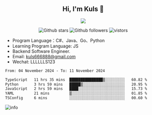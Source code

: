 <h2 align="center"> Hi, I'm Kuls 👋 </h2>
<p align="center">
    <p align="center">
        <img src=" https://avatars.githubusercontent.com/u/42165104?s=460&u=5c7fbf0bce7d4b38a15a44676e6f64b529e47598&v=4"/>
    </p>
    <p align="center">
      <img src="https://img.shields.io/github/stars/hellokuls?style=social" alt="Github stars" />
      <img src="https://img.shields.io/github/followers/hellokuls?style=social" alt="Github followers" />
      <img src="https://visitor-badge.glitch.me/badge?page_id=hellokuls.readme" alt="vistors" />
    </p>
</p>

- Program Language：C#、Java、Go、Python
- Learning Program Language: JS
- Backend Software Engineer.
- Email: kuls666888@gmail.com
- Wechat: LLLLLLS123

<!--START_SECTION:waka-->

```txt
From: 04 November 2024 - To: 11 November 2024

TypeScript   11 hrs 35 mins  ███████████████▒░░░░░░░░░   60.82 %
Python       3 hrs 59 mins   █████▒░░░░░░░░░░░░░░░░░░░   20.95 %
JavaScript   2 hrs 59 mins   ████░░░░░░░░░░░░░░░░░░░░░   15.73 %
YAML         21 mins         ▒░░░░░░░░░░░░░░░░░░░░░░░░   01.85 %
TSConfig     6 mins          ░░░░░░░░░░░░░░░░░░░░░░░░░   00.60 %
```

<!--END_SECTION:waka-->

![info](https://github-readme-stats.vercel.app/api?username=hellokuls&show_icons=true&count_private=true&hide=prs&theme=default_repocard)


